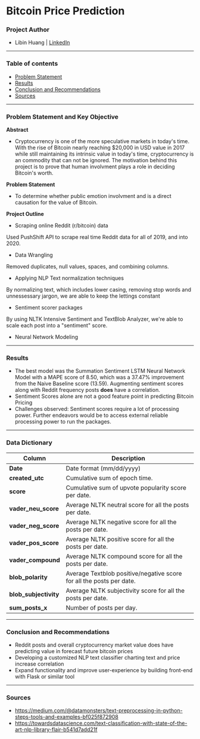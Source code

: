 # Bitcoin Price Prediction

### Project Author
- Libin Huang | <u>[LinkedIn](https://www.linkedin.com/in/libinh/)</u>

---

### Table of contents
- <u>[Problem Statement](#Problem-Statement-and-Key-Objective)</u>
- <u>[Results](#Results)</u>
- <u>[Conclusion and Recommendations](#Conclusion_and_Recommendations)</u>
- <u>[Sources](#Sources)</u>

---

### Problem Statement and Key Objective

<b> Abstract </b>
- Cryptocurrency is one of the more speculative markets in today's time. With the rise of Bitcoin nearly reaching $20,000 in USD value in 2017 while still maintaining its intrinsic value in today's time, cryptocurrency is an commodity that can not be ignored. The motivation behind this project is to prove that human involvment plays a role in deciding Bitcoin's worth. 

<b> Problem Statement </b>
- To determine whether public emotion involvment and is a direct causation for the value of Bitcoin.

<b> Project Outline </b>
- Scraping online Reddit (r/bitcoin) data

Used PushShift API to scrape real time Reddit data for all of 2019, and into 2020.

- Data Wrangling

Removed duplicates, null values, spaces, and combining columns.

- Applying NLP Text normalization techniques

By normalizing text, which includes lower casing, removing stop words and unnessessary jargon, we are able to keep the lettings constant

- Sentiment scorer packages

By using NLTK Intensive Sentiment and TextBlob Analyzer, we're able to scale each post into a "sentiment" score.

- Neural Network Modeling


---

### Results
- The best model was the Summation Sentiment LSTM Neural Network Model with a MAPE score of 8.50, which was a 37.47% improvement from the Naive Baseline score (13.59). Augmenting sentiment scores along with Reddit frequency posts **does** have a correlation.
- Sentiment Scores alone are not a good feature point in predicting Bitcoin Pricing
- Challenges observed: Sentiment scores require a lot of processing power. Further endeavors would be to access external reliable processing power to run the packages.  

---

### Data Dictionary
| Column | Description |
| --- | --- |
| **Date** | Date format (mm/dd/yyyy) |
| **created_utc** | Cumulative sum of epoch time. |
| **score** | Cumulative sum of upvote popularity score per date. |
| **vader_neu_score** | Average NLTK neutral score for all the posts per date. |
| **vader_neg_score** | Average NLTK negative score for all the posts per date. |
| **vader_pos_score** | Average NLTK positive score for all the posts per date. |
| **vader_compound** | Average NLTK compound score for all the posts per date. |
| **blob_polarity** | Average Textblob positive/negative score for all the posts per date. |
| **blob_subjectivity** | Average NLTK subjectivity score for all the posts per date. |
| **sum_posts_x** | Number of posts per day. |



---

### Conclusion and Recommendations
- Reddit posts and overall cryptocurrency market value does have predicting value in forecast future bitcoin prices
- Developing a customized NLP text classifier charting text and price increase correlation
- Expand functionality and improve user-experience by building front-end with Flask or similar tool

---

### Sources
- https://medium.com/@datamonsters/text-preprocessing-in-python-steps-tools-and-examples-bf025f872908
- https://towardsdatascience.com/text-classification-with-state-of-the-art-nlp-library-flair-b541d7add21f
